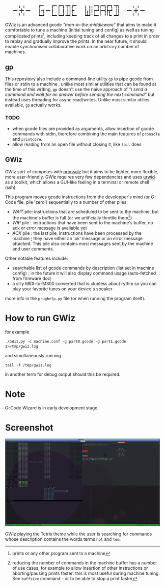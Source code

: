 ```
      ╻ ╻      ┏━╸   ┏━╸┏━┓╺┳┓┏━╸   ╻ ╻╻╺━┓┏━┓┏━┓╺┳┓      ╻ ╻
   ╺━╸╺╋╸╺━╸   ┃╺┓╺━╸┃  ┃ ┃ ┃┃┣╸    ┃╻┃┃┏━┛┣━┫┣┳┛ ┃┃   ╺━╸╺╋╸╺━╸
      ╹ ╹      ┗━┛   ┗━╸┗━┛╺┻┛┗━╸   ┗┻┛╹┗━╸╹ ╹╹┗╸╺┻┛      ╹ ╹
```
GWiz is an advanced gcode *"man-in-the-middleware"* that aims to make it comfortable to tune a machine (initial tuning and config) as well as tuning complicated prints[^print], including keeping track of all changes to a print in order to replay and gradually improve the prints. In the near future, it should enable synchronised collaborative work on an arbitrary number of machines.

## gp

This repository also include a command-line utility `gp` to pipe gcode from files or stdin to a machine ; unlike most similar utilities that can be found at the time of this writing, `gp` doesn't use the naive approach of *"I send a command and wait for an answer before sending the next command"* but instead uses threading for async read/writes. Unlike most similar utilies available, `gp` actually works.

### TODO

* when gcode files are provided as arguments, allow insertion of gcode commands with stdin, therefore combining the main features of `pronsole` and `printcore`.
* allow reading from an open file without closing it, like `tail` does

## GWiz

GWiz sort-of competes with [pronsole](https://github.com/kliment/Printrun) but it aims to be lighter, more flexible, more user-friendly. GWiz requires very few dependencies and uses [urwid](http://urwid.org/) as a toolkit, which allows a GUI-like feeling in a terminal or remote shell (ssh).

This program moves gcode instructions from the developper's mind (or G-Code file, pile 'zero') sequentially to a number of other piles:

- *WAIT* pile: instructions that are scheduled to be sent to the machine, but the machine's buffer is full (or we artificially throttle them[^throttle])
- *WIP* pile : instructions that have been sent to the machine's buffer, no ack or error message is available yet
- *ACK* pile : the last pile, instructions have been processed by the machine ; they have either an 'ok' message or an error message attached. This pile also contains most messages sent by the machine and user comments.


Other notable features include:
- searchable list of gcode commands by description (list set in machine config) ; in the future it will also display command usage (auto-fetched from firmware doc)
- a silly MIDI-to-M300 converted that is clueless about rythm so you can play your favorite tunes on your device's speaker

more info in the `proghelp.py` file (or when running the program itself).


# How to run GWiz

for example
```
./GWiz.py -c machine.conf -g part0.gcode -g part1.gcode 2>/tmp/gwiz.log
```

and simultaneously running
```
tail -f /tmp/gwiz.log
```
in another term for debug output should this be required.

# Note

G-Code Wizard is in early development stage.

# Screenshot

![static/GWiz.jpg](static/GWiz.jpg)

GWiz playing the Tetris theme while the user is searching for commands whose description contains the words terms `hot` and `tem`.


[^print]: prints or any other program sent to a machine
[^throttle]: reducing the number of commands in the machine buffer has a number of use cases, for example to allow insertion of other instructions or aborting/pausing prints faster: this is most useful during machine tuning. See `buffsize` command - or to be able to stop a print faster 
